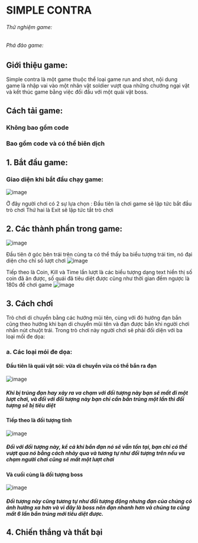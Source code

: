 # SIMPLE CONTRA
###### Thử nghiệm game:
###### Phá đảo game:

## Giới thiệu game:
Simple contra là một game thuộc thể loại game run and shot, nội dung game là nhập vai vào một nhân vật soldier vượt qua những chướng ngại vật và kết thúc game bằng việc đối đầu với một quái vật boss.

## Cách tải game:

### Không bao gồm code

### Bao gồm code và có thể biên dịch

## 1. Bắt đầu game:

### Giao diện khi bắt đầu chạy game:

![image](https://github.com/user-attachments/assets/b6203743-1ca4-4bc1-9560-34ccc9e4cb9f)

Ở đây người chơi có 2 sự lựa chọn :
  Đầu tiên là chơi game sẽ lập tức bắt đầu trò chơi
  Thứ hai là Exit sẽ lập tức tắt trò chơi

## 2. Các thành phần trong game:
  ![image](https://github.com/user-attachments/assets/7cc77104-b478-4df1-b86b-235447849ca6)

  Đầu tiên ở góc bên trái trên cùng ta có thể thấy ba biểu tượng trái tim, nó đại diện cho chỉ số lượt chơi
  ![image](https://github.com/user-attachments/assets/17a38286-0105-45d8-9257-9710b33a59b1)

  Tiếp theo là Coin, Kill và Time lần lượt là các biểu tượng dạng text hiển thị số coin đã ăn được, số quái đã tiêu diệt được cũng như thời gian đếm ngược là 180s để chơi game
  ![image](https://github.com/user-attachments/assets/eb2baf29-8c33-44b6-b88f-bac4a2049e12)


## 3. Cách chơi

  Trò chơi di chuyển bằng các hướng mũi tên, cùng với đó hướng đạn bắn cũng theo hướng khi bạn di chuyển mũi tên và đạn được bắn khi người chơi nhấn nút chuột trái. Trong trò chơi này người chơi sẽ phải đối diện với ba loại mối đe dọa:

### a. Các loại mói đe dọa:
####  Đầu tiên là quái vật sói: vừa di chuyển vừa có thể bắn ra đạn
  ![image](https://github.com/user-attachments/assets/311699fe-84a6-4b74-bd79-5180ea6a4786)

  ##### Khi bị trúng đạn hay xảy ra va chạm với đối tượng này bạn sẽ mất đi một lượt chơi, và đối với đối tượng này bạn chỉ cần bắn trúng một lần thì đối tượng sẽ bị tiêu diệt
  
#### Tiếp theo là đối tượng tĩnh

![image](https://github.com/user-attachments/assets/25d24d6f-320f-4f07-b9a5-695dc8c53568)

##### Đối với đối tượng này, kể cả khi bắn đạn nó sẽ vẫn tồn tại, bạn chỉ có thể vượt qua nó bằng cách nhảy qua và tương tự như đối tượng trên nếu va chạm người chơi cũng sẽ mất một lượt chơi

#### Và cuối cùng là đối tượng boss

![image](https://github.com/user-attachments/assets/afa7ffe4-b06f-4021-a9e7-70b93f9fb42a)

##### Đối tượng này cũng tương tự như đối tượng động nhưng đạn của chúng có ảnh hưởng xa hơn và vì đây là boss nên đạn nhanh hơn và chúng ta cũng mất 6 lần bắn trúng mới tiêu diệt được.



  


## 4. Chiến thắng và thất bại
